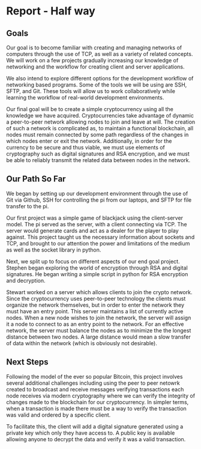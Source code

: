 # Report - Half way

## Goals

Our goal is to become familiar with creating and managing networks of computers through the use of TCP, as well as a variety of related concepts. We will work on a few projects gradually increasing our knowledge of networking and the workflow for creating client and server applications.

We also intend to explore different options for the development workflow of networking based programs. Some of the tools we will be using are SSH, SFTP, and Git. These tools will allow us to work collaboratively while learning the workflow of real-world development environments.

Our final goal will be to create a simple cryptocurrency using all the knowledge we have acquired. Cryptocurrencies take advantage of dynamic a peer-to-peer network allowing nodes to join and leave at will. The creation of such a network is complicated as, to maintain a functional blockchain, all nodes must remain connected by some path regardless of the changes in which nodes enter or exit the network. Additionally, in order for the currency to be secure and thus viable, we must use elements of cryptography such as digital signatures and RSA encryption, and we must be able to reliably transmit the related data between nodes in the network.


## Our Path So Far

We began by setting up our development environment through the use of Git via Github, SSH for controlling the pi from our laptops, and SFTP for file transfer to the pi.

Our first project was a simple game of blackjack using the client-server model. The pi served as the server, with a client connecting via TCP. The server would generate cards and act as a dealer for the player to play against. This project taught us the necessary information about sockets and TCP, and brought to our attention the power and limitations of the medium as well as the socket library in python.

Next, we split up to focus on different aspects of our end goal project. Stephen began exploring the world of encryption through RSA and digital signatures. He began writing a simple script in python for RSA encryption and decryption.

Stewart worked on a server which allows clients to join the crypto network. Since the cryptocurrency uses peer-to-peer technology the clients must organize the network themselves, but in order to enter the network they must have an entry point. This server maintains a list of currently active nodes. When a new node wishes to join the network, the server will assign it a node to connect to as an entry point to the network. For an effective network, the server must balance the nodes as to minimize the the longest distance between two nodes. A large distance would mean a slow transfer of data within the network (which is obviously not desirable).


## Next Steps

Following the model of the ever so popular Bitcoin, this project involves several additional challenges including using the peer to peer netowrk created to broadcast and receive messages verifying transactions each node receives via modern cryptography where we can verify the integrity of changes made to the blockchain for our cryptocurrency. In simpler terms, when a transaction is made there must be a way to verify the transaction was valid and ordered by a specific client. 

To facilitate this, the client will add a digital signature generated using a private key which only they have access to. A public key is available allowing anyone to decrypt the data and verify it was a valid transaction.